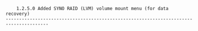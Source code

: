         1.2.5.0 Added SYNO RAID (LVM) volume mount menu (for data recovery)
    --------------------------------------------------------------------------------------
